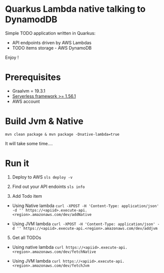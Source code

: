 # Quarkus Lambda native talking to DynamodDB

Simple TODO application written in Quarkus:
- API endpoints driven by AWS Lambdas
- TODO items storage - AWS DynamoDB

Enjoy !

# Prerequisites
- Graalvm = 19.3.1
- [Serverless framework >= 1.56.1](https://serverless.com/framework/docs/getting-started/)
- AWS account

# Build Jvm & Native
`mvn clean package & mvn package -Dnative-lambda=true`

It will take some time....

# Run it
1. Deploy to AWS
`sls deploy -v`

2. Find out your API endoints
`sls info`

2. Add Todo item
- Using Native lambda
`curl -XPOST -H 'Content-Type: application/json' -d '' https://<apiid>.execute-api.<region>.amazonaws.com/dev/addNative`

- Using JVM lambda
`curl -XPOST -H 'Content-Type: application/json' -d '' https://<apiid>.execute-api.<region>.amazonaws.com/dev/addjvm`

5. Get all TODOs
- Using native lambda
`curl https://<apiid>.execute-api.<region>.amazonaws.com/dev/fetchNative`

- Using JVM lambda
`curl https://<apiid>.execute-api.<region>.amazonaws.com/dev/fetchJvm`